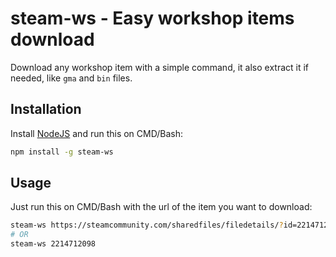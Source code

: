 # steam-ws - Easy workshop items download

Download any workshop item with a simple command, it also extract it if needed, like `gma` and `bin` files.

## Installation

Install [NodeJS](https://nodejs.org/en/) and run this on CMD/Bash:

```bash
npm install -g steam-ws
```

## Usage

Just run this on CMD/Bash with the url of the item you want to download:

```bash
steam-ws https://steamcommunity.com/sharedfiles/filedetails/?id=2214712098
# OR
steam-ws 2214712098
```